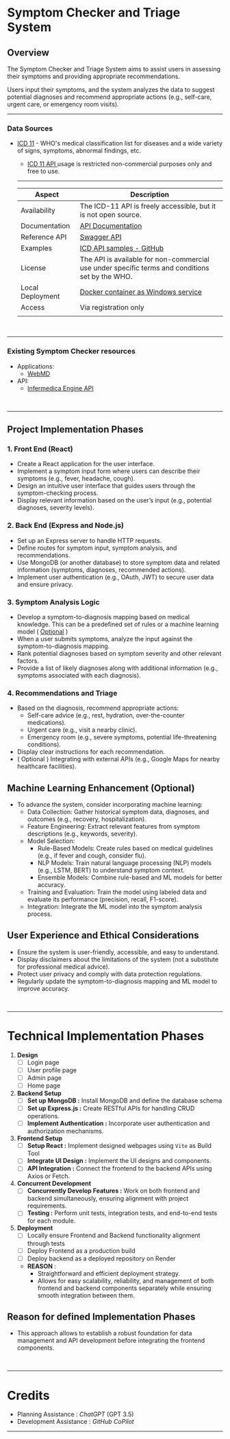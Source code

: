# Symptom Checker and Triage System

## Overview
The Symptom Checker and Triage System aims to assist users in assessing their symptoms and providing appropriate recommendations. 

Users input their symptoms, and the system analyzes the data to suggest potential diagnoses and recommend appropriate actions (e.g., self-care, urgent care, or emergency room visits).

<hr>

### Data Sources
- [ICD 11](https://icd.who.int/en) - WHO's medical classification list for diseases and a wide variety of signs, symptoms, abnormal findings, etc.
	- [ICD 11 API ](https://icd.who.int/icdapi) usage is restricted non-commercial purposes only and free to use.

	<hr>
	
	| Aspect	   	| 	Description                         |
	|---------------|----------------------------------------|
	| Availability 	| The ICD-11 API is freely accessible, but it is not open source.  |
	| Documentation	| [API Documentation](https://icd.who.int/docs/icd-api/APIDoc-Version2/)    |
	| Reference API | [Swagger API](https://id.who.int/swagger/index.html) |
	| Examples 		| [ICD API samples - GitHub](https://github.com/icd-api) | 
	| License      	| The API is available for non-commercial use under specific terms and conditions set by the WHO.      |
	| Local Deployment	| [Docker container as Windows service](https://icd.who.int/docs/icd-api/ICDAPI-LocalDeployment/)  |
	| Access 		| Via registration only |
	|||

<br>
<hr>

### Existing Symptom Checker resources
- Applications:
	- [WebMD](https://symptoms.webmd.com/)
- API:
	- [Infermedica Engine API](https://developer.infermedica.com/documentation/engine-api/)


<br>
<hr>

## Project Implementation Phases

### 1. Front End (React)
- Create a React application for the user interface.
- Implement a symptom input form where users can describe their symptoms (e.g., fever, headache, cough).
- Design an intuitive user interface that guides users through the symptom-checking process.
- Display relevant information based on the user’s input (e.g., potential diagnoses, severity levels).

### 2. Back End (Express and Node.js)
- Set up an Express server to handle HTTP requests.
- Define routes for symptom input, symptom analysis, and recommendations.
- Use MongoDB (or another database) to store symptom data and related information (symptoms, diagnoses, recommended actions).
- Implement user authentication (e.g., OAuth, JWT) to secure user data and ensure privacy.

### 3. Symptom Analysis Logic
- Develop a symptom-to-diagnosis mapping based on medical knowledge. This can be a predefined set of rules or a machine learning model ( [Optional](#machine-learning-enhancement-optional) )
- When a user submits symptoms, analyze the input against the symptom-to-diagnosis mapping.
- Rank potential diagnoses based on symptom severity and other relevant factors.
- Provide a list of likely diagnoses along with additional information (e.g., symptoms associated with each diagnosis).

### 4. Recommendations and Triage
- Based on the diagnosis, recommend appropriate actions:
	- Self-care advice (e.g., rest, hydration, over-the-counter medications).
	- Urgent care (e.g., visit a nearby clinic).
	- Emergency room (e.g., severe symptoms, potential life-threatening conditions).
- Display clear instructions for each recommendation.
- ( Optional ) Integrating with external APIs (e.g., Google Maps for nearby healthcare facilities).

## Machine Learning Enhancement (Optional)
- To advance the system, consider incorporating machine learning:
	- Data Collection: Gather historical symptom data, diagnoses, and outcomes (e.g., recovery, hospitalization).
	- Feature Engineering: Extract relevant features from symptom descriptions (e.g., keywords, severity).
	- Model Selection:
		- Rule-Based Models: Create rules based on medical guidelines (e.g., if fever and cough, consider flu).
		- NLP Models: Train natural language processing (NLP) models (e.g., LSTM, BERT) to understand symptom context.
		- Ensemble Models: Combine rule-based and ML models for better accuracy.
	- Training and Evaluation: Train the model using labeled data and evaluate its performance (precision, recall, F1-score).
	- Integration: Integrate the ML model into the symptom analysis process.

## User Experience and Ethical Considerations
- Ensure the system is user-friendly, accessible, and easy to understand.
- Display disclaimers about the limitations of the system (not a substitute for professional medical advice).
- Protect user privacy and comply with data protection regulations.
- Regularly update the symptom-to-diagnosis mapping and ML model to improve accuracy.

<br>
<hr>

# Technical Implementation Phases
1. **Design**
	- [ ] Login page
	- [ ] User profile page
	- [ ] Admin page
	- [ ] Home page

2. **Backend Setup**	
	- [ ] **Set up MongoDB :** Install MongoDB and define the database schema
	- [ ] **Set up Express.js :** Create RESTful APIs for handling CRUD operations.
	- [ ] **Implement Authentication :** Incorporate user authentication and authorization mechanisms.

3. **Frontend Setup**	
	- [ ] **Setup React :** Implement designed webpages using `Vite` as Build Tool
	- [ ] **Integrate UI Design :** Implement the UI designs and components. 
	- [ ] **API Integration :** Connect the frontend to the backend APIs using Axios or Fetch.

4. **Concurrent Development**
	- [ ] **Concurrently Develop Features :** Work on both frontend and backend simultaneously, ensuring alignment with project requirements. 
	- [ ] **Testing :** Perform unit tests, integration tests, and end-to-end tests for each module.

5. **Deployment**	
	- [ ] Locally ensure Frontend and Backend functionality alignment through tests
	- [ ] Deploy Frontend as a production build 
	- [ ] Deploy backend as a deployed repository on Render 
	- **REASON** : 
		- Straightforward and efficient deployment strategy. 
		- Allows for easy scalability, reliability, and management of both frontend and backend components separately while ensuring smooth integration between them.

## **Reason** for defined Implementation Phases
- This approach allows to establish a robust foundation for data management and API development before integrating the frontend components.

<br>
<hr>

# Credits
- Planning Assistance :  *ChatGPT* (GPT 3.5)
- Development Assistance : *GitHub CoPilot*

<hr>